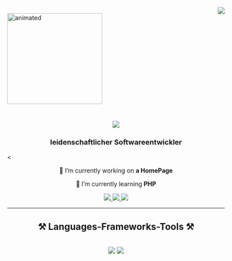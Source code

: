 <img align="right" src="https://visitor-badge.laobi.icu/badge?page_id=KosanKur.KosanKur" />
<p align="left">
  <img  width="220" height="210" src="https://github.com/user-attachments/assets/2306bea6-80e4-4a89-9974-c501f8bbce6c" alt="animated" />
</p>

<h1 align="center">
    <img src="https://readme-typing-svg.herokuapp.com/?font=Righteous&size=35&center=true&vCenter=true&width=500&height=70&duration=4000&lines=Hi+There!+👋;+Ich+Bin+Kosan+Kurschid!;" />
</h1>



<h3 align="center">leidenschaftlicher Softwareentwickler</h3>                                  <
<br/>
<div align="center">

 🔭 I’m currently working on **a HomePage**
 
 🌱 I’m currently learning **PHP**

 </div>
 
<div align="center"> 
  <a href="Kosan005.business@gmail.com">
    <img src="https://img.shields.io/badge/Gmail-333333?style=for-the-badge&logo=gmail&logoColor=red" />
  </a>
  <a href="" target="_blank">
    <img src="https://img.shields.io/badge/LinkedIn-0077B5?style=for-the-badge&logo=linkedin&logoColor=white" target="_blank" />
  </a>
  <a href=""_blank">
     <img src="https://img.shields.io/badge/Portfolio-FF5722?style=for-the-badge&logo=todoist&logoColor=white" target="_blank" /> <!-- sqlite, safari, google-chrome are other good icon options -->
  </a>
</div>

 <hr/>
 
<h2 align="center">⚒️ Languages-Frameworks-Tools ⚒️</h2>
<br/>
<div align="center">
    <img src="https://skillicons.dev/icons?i=html,css,vscode,github," />
    <img src="https://skillicons.dev/icons?i=,javascript,python,java,php" /><br>
</div>



